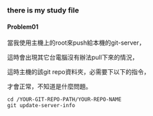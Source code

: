 ### there is my study file

#### Problem01

當我使用主機上的root來push給本機的git-server，

這時會出現其它台電腦沒有辦法pull下來的情況，

這時主機的該git repo資料夾，必需要下以下的指令，

才會正常，不知道是什麼問題。

	cd /YOUR-GIT-REPO-PATH/YOUR-REPO-NAME
	git update-server-info
